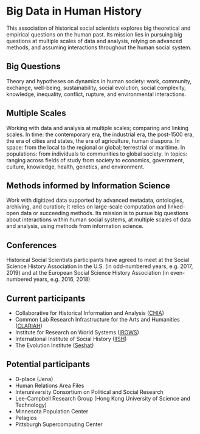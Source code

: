 # Big Data in Human History 

This association of historical social scientists explores big theoretical and empirical questions on the human past. Its mission lies in pursuing big questions at multiple scales of data and analysis, relying on advanced methods, and assuming interactions throughout the human social system.

## Big Questions 
Theory and hypotheses on dynamics in human society: work, community, exchange, well-being, sustainability, social evolution, social complexity, knowledge, inequality, conflict, rupture, and environmental interactions.

## Multiple Scales 
Working with data and analysis at multiple scales; comparing and linking scales. In time: the contemporary era, the industrial era, the post-1500 era, the era of cities and states, the era of agriculture, human diaspora. In space: from the local to the regional or global; terrestrial or maritime. In populations: from individuals to communities to global society. In topics: ranging across fields of study from society to economics, government, culture, knowledge, health, genetics, and environment.

## Methods informed by Information Science 
Work with digitized data supported by advanced metadata, ontologies, archiving, and curation; it relies on large-scale computation and linked-open data or succeeding methods. Its mission is to pursue big questions about interactions within human social systems, at multiple scales of data and analysis, using methods from information science.



## Conferences 
Historical Social Scientists participants have agreed to meet at the Social Science History Association in the U.S. (in odd-numbered years, e.g. 2017, 2019) and at the European Social Science History Association (in even-numbered years, e.g. 2016, 2018)

## Current participants 
- Collaborative for Historical Information and Analysis ([CHIA](http://www.chia.pitt.edu))
- Common Lab Research Infrastructure for the Arts and Humanities ([CLARIAH](http://www.clariah.nl/en/))
- Institute for Research on World Systems ([IROWS](http://www.irows.ucr.edu))
- International Institute of Social History ([IISH](http://iisg.amsterdam))
- The Evolution Institute ([Seshat](https://evolution-institute.org/project/seshat/)) 

## Potential participants 
- D-place (Jena)
- Human Relations Area Files
- Interuniversity Consortium on Political and Social Research
- Lee-Campbell Research Group (Hong Kong University of Science and Technology)
- Minnesota Population Center
- Pelagios
- Pittsburgh Supercomputing Center

